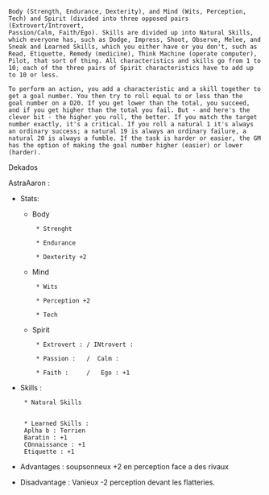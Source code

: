     Body (Strength, Endurance, Dexterity), and Mind (Wits, Perception, Tech) and Spirit (divided into three opposed pairs (Extrovert/Introvert,
    Passion/Calm, Faith/Ego). Skills are divided up into Natural Skills, which everyone has, such as Dodge, Impress, Shoot, Observe, Melee, and 
    Sneak and Learned Skills, which you either have or you don't, such as Read, Etiquette, Remedy (medicine), Think Machine (operate computer), 
    Pilot, that sort of thing. All characteristics and skills go from 1 to 10; each of the three pairs of Spirit characteristics have to add up 
    to 10 or less.

    To perform an action, you add a characteristic and a skill together to get a goal number. You then try to roll equal to or less than the 
    goal number on a D20. If you get lower than the total, you succeed, and if you get higher than the total you fail. But - and here's the 
    clever bit - the higher you roll, the better. If you match the target number exactly, it's a critical. If you roll a natural 1 it's always 
    an ordinary success; a natural 19 is always an ordinary failure, a natural 20 is always a fumble. If the task is harder or easier, the GM 
    has the option of making the goal number higher (easier) or lower (harder).

Dekados


AstraAaron :

* Stats:

    * Body

	       * Strenght

	       * Endurance

	       * Dexterity +2

    * Mind

	       * Wits

	       * Perception +2

	       * Tech


    * Spirit

	       * Extrovert : / INtrovert :

	       * Passion :   /  Calm :

	       * Faith :     /   Ego : +1

* Skills :

	   * Natural Skills


	   * Learned Skills :
       Aplha b : Terrien
       Baratin : +1
       COnnaissance : +1
       Etiquette : +1 



* Advantages :
soupsonneux +2 en perception face a des rivaux



* Disadvantage : 
Vanieux -2 perception devant les flatteries.

